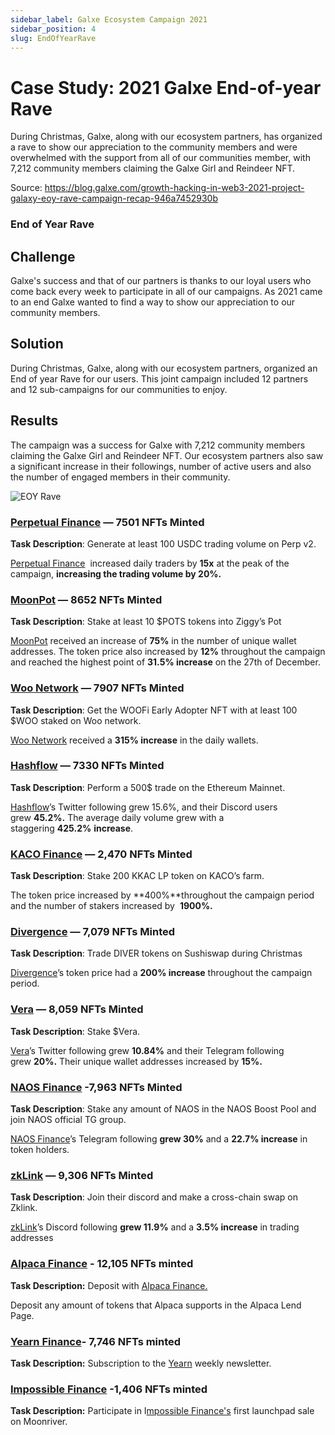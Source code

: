 ```yaml
---
sidebar_label: Galxe Ecosystem Campaign 2021
sidebar_position: 4
slug: EndOfYearRave
---
```

# Case Study: 2021 Galxe End-of-year Rave 

During Christmas, Galxe, along with our ecosystem partners, has organized a rave to show our appreciation to the community members and were overwhelmed with the support from all of our communities member, with 7,212 community members claiming the Galxe Girl and Reindeer NFT.

Source: <https://blog.galxe.com/growth-hacking-in-web3-2021-project-galaxy-eoy-rave-campaign-recap-946a7452930b>

### End of Year Rave

## Challenge

Galxe's success and that of our partners is thanks to our loyal users who come back every week to participate in all of our campaigns. As 2021 came to an end Galxe wanted to find a way to show our appreciation to our community members.

## Solution

During Christmas, Galxe, along with our ecosystem partners, organized an End of year Rave for our users. This joint campaign included 12 partners and 12 sub-campaigns for our communities to enjoy.

## Results

The campaign was a success for Galxe with 7,212 community members claiming the Galxe Girl and Reindeer NFT.  Our ecosystem partners also saw a significant increase in their followings, number of active users and also the number of engaged members in their community.

![EOY Rave](./assets/eoy-rave.png)

### **[Perpetual Finance](https://galxe.com/perp/campaign/GCGRYUUwnX/) — 7501 NFTs Minted**

**Task Description**: Generate at least 100 USDC trading volume on Perp v2.

 [Perpetual Finance](https://twitter.com/perpprotocol)  increased daily traders by **15x** at the peak of the campaign, **increasing the trading volume by 20%.**

### **[MoonPot](https://galxe.com/moonpot/campaign/GCMk8UUMgm/) — 8652 NFTs Minted**

**Task Description**: Stake at least 10 $POTS tokens into Ziggy’s Pot

 [MoonPot](https://twitter.com/moonpotdotcom) received an increase of **75%** in the number of unique wallet addresses. The token price also increased by **12%** throughout the campaign and reached the highest point of **31.5% increase** on the 27th of December.

### **[Woo Network](https://galxe.com/woonetwork/campaign/GCJZYUUU4A/) — 7907 NFTs Minted**

**Task Description**: Get the WOOFi Early Adopter NFT with at least 100 $WOO staked on Woo network.

 [Woo Network](https://twitter.com/WOOnetwork) received a **315% increase** in the daily wallets.

### **[Hashflow](https://galxe.com/hashflow/campaign/GCJr8UUnEB/) — 7330 NFTs Minted**

**Task Description**:  Perform a 500$ trade on the Ethereum Mainnet.

 [Hashflow](https://twitter.com/hashflownetwork)’s Twitter following grew 15.6%, and their Discord users grew **45.2%.** The average daily volume grew with a staggering **425.2%** **increase**.

### **[KACO Finance](https://galxe.com/KACO/campaign/GCTh8UUPMK/) — 2,470 NFTs Minted**

**Task Description**: Stake 200 KKAC LP token on KACO’s farm.

The token price increased by **400%**throughout the campaign period and the number of stakers increased by  **1900%.**

### **[Divergence](https://galxe.com/divergence/campaign/GCzc8UUBwB/) — 7,079 NFTs Minted**

**Task Description**: Trade DIVER tokens on Sushiswap during Christmas

 [Divergence](https://twitter.com/divergencedefi)’s token price had a **200% increase** throughout the campaign period.

### **[Vera](https://galxe.com/vera/campaign/GCzd8UUByN/) — 8,059 NFTs Minted**

**Task Description**: Stake $Vera.

[Vera](https://twitter.com/VeraDeFi)’s Twitter following grew **10.84%** and their Telegram following grew **20%.** Their unique wallet addresses increased by **15%.**

### **[NAOS Finance](https://galxe.com/naosfinance/campaign/GCwt8UUAhP/) -7,963 NFTs Minted**

**Task Description**: Stake any amount of NAOS in the NAOS Boost Pool and join NAOS official TG group.

[NAOS Finance](https://twitter.com/naos_finance)’s  Telegram following **grew 30%** and a **22.7% increase** in token holders.

### **[zkLink](https://galxe.com/zkLink/campaign/GCTA8UUPRX/) — 9,306 NFTs Minted**

**Task Description**: Join their discord and make a cross-chain swap on Zklink.

 [zkLink](https://twitter.com/zkLinkorg)’s Discord following **grew 11.9%** and a **3.5% increase** in trading addresses

### [Alpaca Finance](https://galxe.com/alpacafinance/campaign/GCJC8UUM9N) - 12,105 NFTs minted

**Task Description:** Deposit with [Alpaca Finance.](https://twitter.com/AlpacaFinance)

Deposit any amount of tokens that Alpaca supports in the Alpaca Lend Page.

### [Yearn Finance](https://galxe.com/yearn/campaign/GCTj8UUaoD/)- 7,746 NFTs minted

**Task Description:** Subscription to the [Yearn](https://twitter.com/iearnfinance) weekly newsletter.

### [Impossible Finance](https://galxe.com/impossible/campaign/GCh88UUH64/) -1,406 NFTs minted

**Task Description:** Participate in I[mpossible Finance's](https://twitter.com/impossiblefi) first launchpad sale on Moonriver.